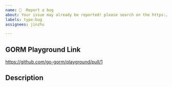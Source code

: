 ```yaml
---
name: 🐛  Report a bug
about: Your issue may already be reported! please search on the https://github.com/go-gorm/gorm/issues before creating one 🥳
labels: type:bug
assignees: jinzhu

---
```


## GORM Playground Link

<!--
To ensure your issue be handled, the issue *MUST* include a GORM Playground Pull Request Link that can reproduce the bug, which is important to help others understand your issue effectively and make sure the issue hasn't been fixed, refer: https://github.com/go-gorm/playground

Without the link, your issue most likely will be IGNORED

CHANGE FOLLOWING URL TO YOUR PLAYGROUND LINK
-->

https://github.com/go-gorm/playground/pull/1

## Description

<!-- Your use case -->
